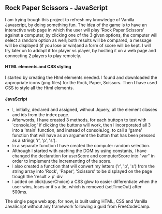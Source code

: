 ## Rock Paper Scissors - JavaScript

I am trying trough this project to refresh my knowledge of Vanilla Javascript, by doing something fun.
 The idea of the game is to have an interactive web page in which the user will play 'Rock Paper Scissors' against a computer, by clicking one of the 3 given options, the computer will select a random option as well; both results will be compared; a message will be displayed (if you lose or win)and a form of score will be kept. 
   I will try later on to addapt it for player vs player, by hosting it on a web page and connecting 2 
players to play remotely.
#### HTML elements and CSS styling


I started by creating the Html elements needed. I found and downloaded the appropriate icons (png files) for the Rock, Paper, Scissors. Then I have used CSS to style all the Html elements.

#### JavaScript
 
 - I, initially, declared and assigned, without Jquery, all the element classes and ids from the index page. 
 - Afterwords, I have created 3 methods, for each buttopn to test with 'console.log' if clicking the buttons will work, 
   then I incorporated all 3 into a 'main' function, 
   and instead of console.log, to call a 'game' function that will have as an argument the button that has been pressed as a string( 'r', 'p', 's'). 
 - In a separate function I have created the computer random selection.
 - Although I started with caching the DOM by using constants, I have changed the declaration for userScore and computerScore into "var" in order to implement the incrementing of the score.
 - I also created a function that will convert my letters ('r', 'p', 's') from the string array into 'Rock', 'Paper', 'Scissors' to be displayed on the page trough the 'result > p' div
 - I added on click(userChoice) a CSS glow to easier differentiate when the user wins, loses or it's a tie, which is removed (setTimeOut) after 500ms.


 The single page web app, for now, is built using HTML, CSS and Vanilla JavaScript without any framework following a guid from FreeCodeCamp.

